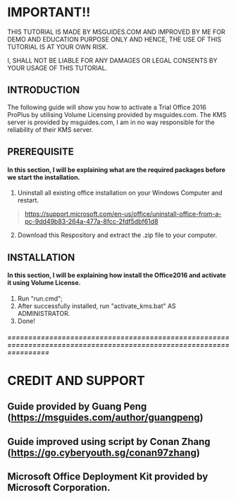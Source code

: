 # IMPORTANT!!

THIS TUTORIAL IS MADE BY MSGUIDES.COM AND IMPROVED BY ME FOR DEMO AND EDUCATION PURPOSE ONLY AND HENCE, THE USE OF THIS TUTORIAL IS AT YOUR OWN RISK. 

I, SHALL NOT BE LIABLE FOR ANY DAMAGES OR LEGAL CONSENTS BY YOUR USAGE OF THIS TUTORIAL.

## INTRODUCTION

The following guide will show you how to activate a Trial Office 2016 ProPlus by utilising Volume Licensing provided by msguides.com. 
The KMS server is provided by msguides.com, I am in no way responsible for the reliability of their KMS server.

## PREREQUISITE

#### In this section, I will be explaining what are the required packages before we start the installation.
1. Uninstall all existing office installation on your Windows Computer and restart.
> https://support.microsoft.com/en-us/office/uninstall-office-from-a-pc-9dd49b83-264a-477a-8fcc-2fdf5dbf61d8
2. Download this Respository and extract the .zip file to your computer.


## INSTALLATION

#### In this section, I will be explaining how install the Office2016 and activate it using Volume License.

1. Run "run.cmd";
2. After successfully installed, run "activate_kms.bat" AS ADMINISTRATOR.
3. Done!

##### ====================================================================================================================

# CREDIT AND SUPPORT

## Guide provided by Guang Peng (https://msguides.com/author/guangpeng)
## Guide improved using script by Conan Zhang (https://go.cyberyouth.sg/conan97zhang)
## Microsoft Office Deployment Kit provided by Microsoft Corporation.
